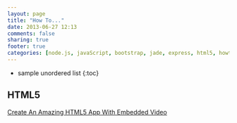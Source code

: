 ```yaml
---
layout: page
title: "How To..."
date: 2013-06-27 12:13
comments: false
sharing: true
footer: true
categories: [node.js, javaScript, bootstrap, jade, express, html5, howto]
---
```


* sample unordered list
{:toc}

## HTML5

[Create An Amazing HTML5 App With Embedded Video](create-app-lunch-and-learn)